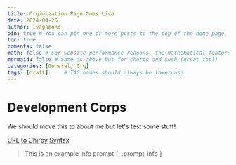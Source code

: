```yaml
---
title: Orginization Page Goes Live
date: 2024-04-25
author: lvagabond
pin: true # You can pin one or more posts to the top of the home page, and the fixed posts are sorted in reverse order according to their release date
toc: true
coments: false
math: false # For website performance reasons, the mathematical feature won’t be loaded by default. But it can be enabled
mermaid: false # Same as above but for charts and such (great tool)
categories: [General, Org]
tags: [draft]     # TAG names should always be lowercase
---
```


# Development Corps

We should move this to about me but let's test some stuff!

[URL to Chirpy Syntax](https://chirpy.cotes.page/posts/write-a-new-post/#syntax)

> This is an example info prompt
{: .prompt-info }

